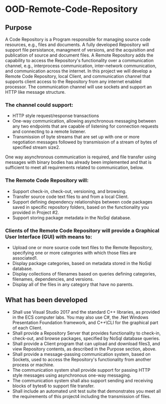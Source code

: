 # OOD-Remote-Code-Repository

## Purpose
A Code Repository is a Program responsible for managing source code resources, e.g., files and documents. A fully developed Repository will support file persistance, managment of versions, and the acquisition and publication of source and document files. A Remote Repository adds the capability to access the Repository's functionality over a communication channel, e.g., interprocess communication, inter-network communication, and communication across the internet.
In this project we will develop a Remote Code Repository, local Client, and communication channel that supports client access to the Repository from any internet enabled processor.
The communication channel will use sockets and support an HTTP like message structure. 
### The channel could support:
* HTTP style request/response transactions
* One-way communication, allowing asynchronous messaging between any two endpoints that are capable of listening for connection requests and connecting to a remote listener.
* Transmission of byte streams that are set up with one or more negotiation messages followed by transmission of a stream of bytes of specified stream size2.

One way asynchronous communication is required, and file transfer using messages with binary bodies has already been implemented and that is sufficient to meet all requirements related to communication, below.

### The Remote Code Repository will:
* Support check-in, check-out, versioning, and browsing.
* Transfer source code text files to and from a local Client.
* Support defining dependency relationships between code packages saved in specific repository folders, based on the functionality you provided in Project #2.
* Support storing package metadata in the NoSql database.

### Clients of the Remote Code Repository will provide a Graphical User Interface (GUI) with means to:
* Upload one or more source code text files to the Remote Repository, specifying one or more categories with which those files are associated1.
* Display package categories, based on metadata stored in the NoSql database.
* Display collections of filenames based on queries defining categories, filenames, dependencies, and versions.
* Display all of the files in any category that have no parents.

## What has been developed 
* Shall use Visual Studio 2017 and the standard C++ libraries, as provided in the ECS computer labs. You may also use C#, the .Net Windows Presentation Foundation framework, and C++\CLI for the graphical part of each Client.
* Shall provide a Repository Server that provides functionality to check-in, check-out, and browse packages, specified by NoSql database queries.
* Shall provide a Client program that can upload and download files3, and view Repository contents, as described in the Purpose section, above.
* Shall provide a message-passing communication system, based on Sockets, used to access the Repository's functionality from another process or machine.
* The communication system shall provide support for passing HTTP style messages using asynchronous one-way messaging.
* The communication system shall also support sending and receiving blocks of bytes6 to support file transfer.
* Shall include an automated unit test suite that demonstrates you meet all the requirements of this project4 including the transmission of files.
